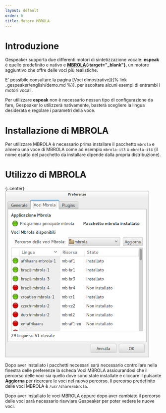 ```yaml
---
layout: default
order: 6
title: Motore MBROLA
---
```

# Introduzione

Gespeaker supporta due differenti motori di sintetizzazione vocale: **espeak**
è quello predefinito e nativo e 
**[MBROLA]{:target="_blank"}**,
un motore aggiuntivo che offre delle voci più realistiche.

E' possibile consultare la pagina 
[Voci dimostrative]({% link _gespeaker/english/demo.md %}).
per ascoltare alcuni esempi di entrambi i motori vocali.

Per utilizzare **espeak** non è necessario nessun tipo di configurazione da
fare, Gespeaker lo utilizzerà nativamente, basterà scegliere la lingua
desiderata e regolare i parametri della voce.

# Installazione di MBROLA

Per utilizzare MBROLA è necessario prima installare il pacchetto ```mbrola``` e
almeno una voce di MBROLA come ad esempio ```mbrola-it3``` o ```mbrola-it4```
(il nome esatto del pacchetto da installare dipende dalla propria distribuzione).

# Utilizzo di MBROLA

{:.center}
![Finestra delle preferenze per MBROLA](/resources/gespeaker/archive/latest/italian/mbrola.png)

Dopo aver installato i pacchetti necessari sarà necessario controllare nella
finestra delle preferenze la scheda Voci MBROLA assicurandosi che il percorso
delle voci sia quello dove sono state installate e cliccare il pulsante
**Aggiorna** per ricercare le voci nel nuovo percorso.
Il percorso predefinito delle voci MBROLA è ```/usr/share/mbrola```.

Dopo aver installato le voci MBROLA oppure dopo aver cambiato il percorso delle
voci sarà necessario riavviare Gespeaker per poter vedere le nuove voci.

[MBROLA]: http://tcts.fpms.ac.be/synthesis/